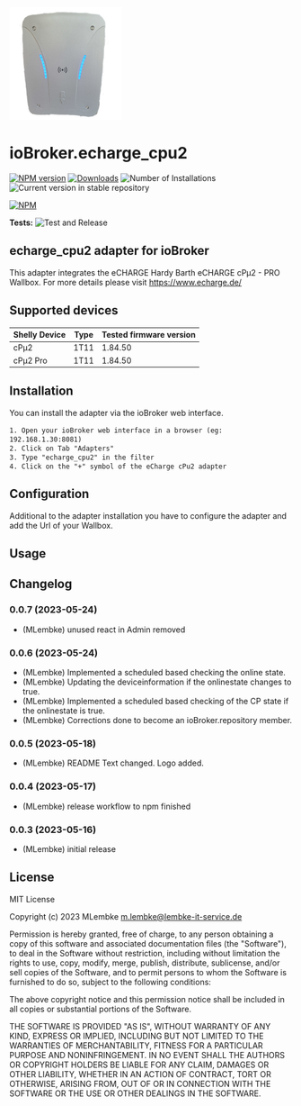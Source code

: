 ![Logo](admin/echarge_cpu2.png)

# ioBroker.echarge_cpu2

[![NPM version](https://img.shields.io/npm/v/iobroker.echarge_cpu2.svg)](https://www.npmjs.com/package/iobroker.echarge_cpu2)
[![Downloads](https://img.shields.io/npm/dm/iobroker.echarge_cpu2.svg)](https://www.npmjs.com/package/iobroker.echarge_cpu2)
![Number of Installations](https://iobroker.live/badges/echarge_cpu2-installed.svg)
![Current version in stable repository](https://iobroker.live/badges/echarge_cpu2-stable.svg)

[![NPM](https://nodei.co/npm/iobroker.echarge_cpu2.png?downloads=true)](https://nodei.co/npm/iobroker.echarge_cpu2/)

**Tests:** ![Test and Release](https://github.com/LembkeM/ioBroker.echarge_cpu2/workflows/Test%20and%20Release/badge.svg)

## echarge_cpu2 adapter for ioBroker

This adapter integrates the eCHARGE Hardy Barth eCHARGE cPµ2 - PRO Wallbox.
For more details please visit https://www.echarge.de/

## Supported devices

| Shelly Device | Type | Tested firmware version |
| ------------- | ---- | ----------------------- |
| cPμ2          | 1T11 | 1.84.50                 |
| cPμ2 Pro      | 1T11 | 1.84.50                 |

## Installation

You can install the adapter via the ioBroker web interface.

    1. Open your ioBroker web interface in a browser (eg: 192.168.1.30:8081)
    2. Click on Tab "Adapters"
    3. Type "echarge_cpu2" in the filter
    4. Click on the "+" symbol of the eCharge cPu2 adapter

## Configuration

Additional to the adapter installation you have to configure the adapter and add the Url of your Wallbox.

## Usage

## Changelog

<!--
	Placeholder for the next version (at the beginning of the line):
	### **WORK IN PROGRESS**
-->
### 0.0.7 (2023-05-24)

-   (MLembke) unused react in Admin removed

### 0.0.6 (2023-05-24)

-   (MLembke) Implemented a scheduled based checking the online state.
-   (MLembke) Updating the deviceinformation if the onlinestate changes to true.
-   (MLembke) Implemented a scheduled based checking of the CP state if the onlinestate is true.
-   (MLembke) Corrections done to become an ioBroker.repository member.

### 0.0.5 (2023-05-18)

-   (MLembke) README Text changed. Logo added.

### 0.0.4 (2023-05-17)

-   (MLembke) release workflow to npm finished

### 0.0.3 (2023-05-16)

-   (MLembke) initial release

## License

MIT License

Copyright (c) 2023 MLembke <m.lembke@lembke-it-service.de>

Permission is hereby granted, free of charge, to any person obtaining a copy
of this software and associated documentation files (the "Software"), to deal
in the Software without restriction, including without limitation the rights
to use, copy, modify, merge, publish, distribute, sublicense, and/or sell
copies of the Software, and to permit persons to whom the Software is
furnished to do so, subject to the following conditions:

The above copyright notice and this permission notice shall be included in all
copies or substantial portions of the Software.

THE SOFTWARE IS PROVIDED "AS IS", WITHOUT WARRANTY OF ANY KIND, EXPRESS OR
IMPLIED, INCLUDING BUT NOT LIMITED TO THE WARRANTIES OF MERCHANTABILITY,
FITNESS FOR A PARTICULAR PURPOSE AND NONINFRINGEMENT. IN NO EVENT SHALL THE
AUTHORS OR COPYRIGHT HOLDERS BE LIABLE FOR ANY CLAIM, DAMAGES OR OTHER
LIABILITY, WHETHER IN AN ACTION OF CONTRACT, TORT OR OTHERWISE, ARISING FROM,
OUT OF OR IN CONNECTION WITH THE SOFTWARE OR THE USE OR OTHER DEALINGS IN THE
SOFTWARE.
